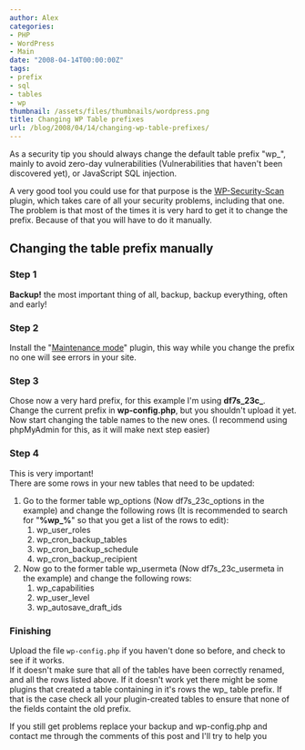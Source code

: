 ```yaml
---
author: Alex
categories:
- PHP
- WordPress
- Main
date: "2008-04-14T00:00:00Z"
tags:
- prefix
- sql
- tables
- wp
thumbnail: /assets/files/thumbnails/wordpress.png
title: Changing WP Table prefixes
url: /blog/2008/04/14/changing-wp-table-prefixes/
---
```




As a security tip you should always change the default table prefix \"wp_\", mainly to avoid zero-day vulnerabilities (Vulnerabilities that haven\'t been discovered yet), or JavaScript SQL injection.

A very good tool you could use for that purpose is the [WP-Security-Scan][1] plugin, which takes care of all your security problems, including that one.  
The problem is that most of the times it is very hard to get it to change the prefix. Because of that you will have to do it manually.

 [1]: http://semperfiwebdesign.com/plugins/wp-security-scan/

## Changing the table prefix manually

### Step 1

**Backup!** the most important thing of all, backup, backup everything, often and early!

### Step 2

Install the \"[Maintenance mode][3]\" plugin, this way while you change the prefix no one will see errors in your site.

 [3]: http://sw-guide.de/wordpress/plugins/maintenance-mode/

### Step 3

Chose now a very hard prefix, for this example I\'m using **df7s\_23c\_**.  
Change the current prefix in **wp-config.php**, but you shouldn\'t upload it yet.  
Now start changing the table names to the new ones. (I recommend using phpMyAdmin for this, as it will make next step easier)

### Step 4

This is very important!  
There are some rows in your new tables that need to be updated:

1.  Go to the former table wp\_options (Now df7s\_23c_options in the example) and change the following rows (It is recommended to search for \"**%wp_%**\" so that you get a list of the rows to edit): 
    1.  wp\_user\_roles
    2.  wp\_cron\_backup_tables
    3.  wp\_cron\_backup_schedule
    4.  wp\_cron\_backup_recipient
2.  Now go to the former table wp\_usermeta (Now df7s\_23c_usermeta in the example) and change the following rows: 
    1.  wp_capabilities
    2.  wp\_user\_level
    3.  wp\_autosave\_draft_ids

### Finishing

Upload the file `wp-config.php` if you haven\'t done so before, and check to see if it works.  
If it doesn\'t make sure that all of the tables have been correctly renamed, and all the rows listed above. If it doesn\'t work yet there might be some plugins that created a table containing in it\'s rows the wp_ table prefix. If that is the case check all your plugin-created tables to ensure that none of the fields containt the old prefix.

If you still get problems replace your backup and wp-config.php and contact me through the comments of this post and I\'ll try to help you
